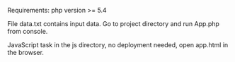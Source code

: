 
Requirements:
 php version >= 5.4
 
File data.txt contains input data.
Go to project directory and run App.php from console.

JavaScript task in the js directory, no deployment needed, open app.html in the browser.